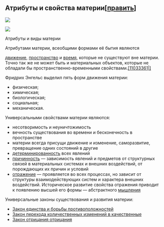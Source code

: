 ## Атрибуты и свойства материи[[править](http://ru.wikipedia.org/w/index.php?title=%D0%9C%D0%B0%D1%82%D0%B5%D1%80%D0%B8%D1%8F_(%D1%84%D0%B8%D0%BB%D0%BE%D1%81%D0%BE%D1%84%D0%B8%D1%8F)&action=edit&section=2)]

[![](5d11b079f340dae701a1bca55d7412bb.jpg)](http://ru.wikipedia.org/wiki/%D0%A4%D0%B0%D0%B9%D0%BB:%D0%9C%D0%B0%D1%82%D0%B5%D1%80%D0%B8%D1%8F.jpg)

[![](4eb85e24f8668f4abb644f8080933908.png)](http://ru.wikipedia.org/wiki/%D0%A4%D0%B0%D0%B9%D0%BB:%D0%9C%D0%B0%D1%82%D0%B5%D1%80%D0%B8%D1%8F.jpg)

Атрибуты и виды материи

Атрибутами материи, всеобщими формами её бытия являются

[движение](http://ru.wikipedia.org/wiki/%D0%94%D0%B2%D0%B8%D0%B6%D0%B5%D0%BD%D0%B8%D0%B5_(%D1%84%D0%B8%D0%BB%D0%BE%D1%81%D0%BE%D1%84%D0%B8%D1%8F)), [пространство](http://ru.wikipedia.org/wiki/%D0%9F%D1%80%D0%BE%D1%81%D1%82%D1%80%D0%B0%D0%BD%D1%81%D1%82%D0%B2%D0%BE) и [время](http://ru.wikipedia.org/wiki/%D0%92%D1%80%D0%B5%D0%BC%D1%8F), которые не существуют вне материи. Точно так же не может быть и материальных объектов, которые не обладали бы пространственно-временными свойствами.[[11033361|]](http://ru.wikipedia.org/wiki/%D0%9C%D0%B0%D1%82%D0%B5%D1%80%D0%B8%D1%8F_(%D1%84%D0%B8%D0%BB%D0%BE%D1%81%D0%BE%D1%84%D0%B8%D1%8F)#cite_note-11)

Фридрих Энгельс выделил пять форм движения материи:

- физическая;
- химическая;
- биологическая;
- социальная;
- механическая.

Универсальными свойствами материи являются:

- несотворимость и неуничтожимость
- вечность существования во времени и бесконечность в пространстве
- материи всегда присущи движение и изменение, саморазвитие, превращение одних состояний в другие
- [детерминированность](http://ru.wikipedia.org/wiki/%D0%94%D0%B5%D1%82%D0%B5%D1%80%D0%BC%D0%B8%D0%BD%D0%B8%D1%80%D0%BE%D0%B2%D0%B0%D0%BD%D0%BD%D0%BE%D1%81%D1%82%D1%8C) всех явлений
- [причинность](http://ru.wikipedia.org/wiki/%D0%9F%D1%80%D0%B8%D1%87%D0%B8%D0%BD%D0%BD%D0%BE%D1%81%D1%82%D1%8C) — зависимость явлений и предметов от структурных связей в материальных системах и внешних воздействий, от порождающих их причин и условий
- [отражение](http://ru.wikipedia.org/wiki/%D0%9E%D1%82%D1%80%D0%B0%D0%B6%D0%B5%D0%BD%D0%B8%D0%B5_(%D1%84%D0%B8%D0%BB%D0%BE%D1%81%D0%BE%D1%84%D0%B8%D1%8F)) — проявляется во всех процессах, но зависит от структуры взаимодействующих систем и характера внешних воздействий. Историческое развитие свойства отражения приводит к появлению высшей его формы — абстрактного [мышления](http://ru.wikipedia.org/wiki/%D0%9C%D1%8B%D1%88%D0%BB%D0%B5%D0%BD%D0%B8%D0%B5)

Универсальные законы существования и развития материи:

- [Закон единства и борьбы противоположностей](http://ru.wikipedia.org/wiki/%D0%97%D0%B0%D0%BA%D0%BE%D0%BD_%D0%B5%D0%B4%D0%B8%D0%BD%D1%81%D1%82%D0%B2%D0%B0_%D0%B8_%D0%B1%D0%BE%D1%80%D1%8C%D0%B1%D1%8B_%D0%BF%D1%80%D0%BE%D1%82%D0%B8%D0%B2%D0%BE%D0%BF%D0%BE%D0%BB%D0%BE%D0%B6%D0%BD%D0%BE%D1%81%D1%82%D0%B5%D0%B9)
- [Закон перехода количественных изменений в качественные](http://ru.wikipedia.org/wiki/%D0%97%D0%B0%D0%BA%D0%BE%D0%BD_%D0%BF%D0%B5%D1%80%D0%B5%D1%85%D0%BE%D0%B4%D0%B0_%D0%BA%D0%BE%D0%BB%D0%B8%D1%87%D0%B5%D1%81%D1%82%D0%B2%D0%B5%D0%BD%D0%BD%D1%8B%D1%85_%D0%B8%D0%B7%D0%BC%D0%B5%D0%BD%D0%B5%D0%BD%D0%B8%D0%B9_%D0%B2_%D0%BA%D0%B0%D1%87%D0%B5%D1%81%D1%82%D0%B2%D0%B5%D0%BD%D0%BD%D1%8B%D0%B5)
- [Закон отрицания отрицания](http://ru.wikipedia.org/wiki/%D0%97%D0%B0%D0%BA%D0%BE%D0%BD_%D0%BE%D1%82%D1%80%D0%B8%D1%86%D0%B0%D0%BD%D0%B8%D1%8F_%D0%BE%D1%82%D1%80%D0%B8%D1%86%D0%B0%D0%BD%D0%B8%D1%8F)